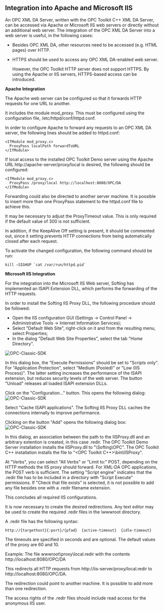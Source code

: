 ## **Integration into Apache and Microsoft IIS**

An OPC XML DA Server, written with the OPC Toolkit C++ XML DA Server, can be accessed via Apache or Microsoft IIS web servers or directly without an additional web server. The integration of the OPC XML DA Server into a web server is useful, in the following cases:

-   Besides OPC XML DA, other resources need to be accessed (e.g. HTML pages) over HTTP.
-   HTTPS should be used to access any OPC XML DA-enabled web server.
    
    However, the OPC Toolkit HTTP server does not support HTTPS. By using the Apache or IIS servers, HTTPS-based access can be introduced.
    

**Apache Integration**

The Apache web server can be configured so that it forwards HTTP requests for one URL to another.

It includes the module mod_proxy. This must be configured using the configuration file, /etc/httpd/conf/httpd.conf.

In order to configure Apache to forward any requests to an OPC XML DA server, the following lines should be added to httpd.conf:

```
<IfModule mod_proxy.c>
  ProxyPass localPath forwardToURL
</IfModule>
```

If local access to the installed OPC Toolkit Demo server using the Apache URL http://apache-server/proxy/local is desired, the following should be configured:

```
<IfModule mod_proxy.c>
  ProxyPass /proxy/local http://localhost:8080/OPC/DA
</IfModule>
```

Forwarding could also be directed to another server machine. It is possible to insert more than one ProxyPass statement to the httpd.conf file to achieve this.

It may be necessary to adjust the ProxyTimeout value. This is only required if the default value of 300 is not sufficient.

In addition, if the KeepAlive Off setting is present, it should be commented out, since it setting prevents HTTP connections from being automatically closed after each request.

To activate the changed configuration, the following command should be run:

```
kill –SIGHUP `cat /var/run/httpd.pid`
```

**Microsoft IIS Integration**

For the integration into the Microsoft IIS Web server, Softing has implemented an ISAPI Extension DLL, which performs the forwarding of the HTTP requests.

In order to install the Softing IIS Proxy DLL, the following procedure should be followed:

-   Open the IIS configuration GUI (Settings -> Control Panel -> Administrative Tools -> Internet Information Services);
-   Select "Default Web Site", right-click on it and from the resulting menu, select Properties;
-   In the dialog "Default Web Site Properties", select the tab "Home Directory".

![OPC-Classic-SDK](https://github.com/SoftingIndustrial/OPC-Classic-SDK/raw/main/documentation_pics/CPP_200_Srv_Web1.jpg)

In this dialog box, the "Execute Permissions" should be set to "Scripts only". For "Application Protection", select "Medium (Pooled)" or "Low (IIS Process)". The latter setting increases the performance of the ISAPI extension, but reduces security levels of the web server. The button "Unload" releases all loaded ISAPI extension DLLs.

Click on the "Configuration..." button. This opens the following dialog:
![OPC-Classic-SDK](https://github.com/SoftingIndustrial/OPC-Classic-SDK/raw/main/documentation_pics/CPP_200_Srv_Web2.jpg)

Select "Cache ISAPI applications". The Softing IIS Proxy DLL caches the connections internally to improve performance.

Clicking on the button "Add" opens the following dialog box: <br>
![OPC-Classic-SDK](https://github.com/SoftingIndustrial/OPC-Classic-SDK/raw/main/documentation_pics/CPP_200_Srv_Web3.jpg)

In this dialog, an association between the path to the IISProxy.dll and an arbitrary extention is created, in this case .redir. The OPC Toolkit Demo Server installation installs the IISProxy.dll to "<CommonFiles Dir>\Softing\OPC". The OPC Toolkit C++ installation installs the file to "<OPC Toolkit C++>\bin\IISProxy".

At "Verbs", you can select "All Verbs" or "Limit to:" POST, depending on the HTTP methods the IIS proxy should forward. For XML-DA OPC applications, the POST verb is sufficient. The setting "Script engine" indicates that the .redir file has to be included in a directory with "Script Execute" permissions. If "Check that file exists" is selected, it is not possible to add any file besides one with a .redir filename extension.

This concludes all required IIS configurations.

It is now necessary to create the desired redirections. Any text editor may be used to create the required .redir files in the \wwwroot directory.

A .redir file has the following syntax:

```
http://{targethost}{:port}/{pfad}  {active-timeout}  {idle-timeout}
```

The timeouts are specified in seconds and are optional. The default values of the proxy are 60 and 10.

Example: The file wwwroot\proxy\local.redir with the contents http://localhost:8080/OPC/DA

This redirects all HTTP requests from http://iis-server/proxy/local.redir to http://localhost:8080/OPC/DA.

The redirection could point to another machine. It is possible to add more than one redirection.

The access rights of the .redir files should include read access for the anonymous IIS user.
